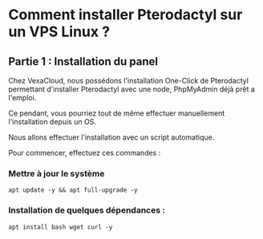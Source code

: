 # Comment installer Pterodactyl sur un VPS Linux ?

## Partie 1 : Installation du panel

Chez VexaCloud, nous possédons l'installation One-Click de Pterodactyl permettant d'installer Pterodactyl avec une node, PhpMyAdmin déjà prêt a l'emploi.

Ce pendant, vous pourriez tout de même effectuer manuellement l'installation depuis un OS.   

Nous allons effectuer l'installation avec un script automatique.

Pour commencer, effectuez ces commandes :

### Mettre à jour le système

`apt update -y && apt full-upgrade -y`

### Installation de quelques dépendances :

`apt install bash wget curl -y`
